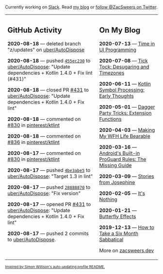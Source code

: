 Currently working on [Slack](https://slack.com/). Read [my blog](https://zacsweers.dev/) or [follow @ZacSweers on Twitter](https://twitter.com/ZacSweers).

<table><tr><td valign="top" width="60%">

## GitHub Activity
<!-- githubActivity starts -->
**2020-08-18** — deleted branch "z/updates" on [uber/AutoDispose](https://api.github.com/repos/uber/AutoDispose)

**2020-08-18** — pushed [`455ec230`](https://github.com/uber/AutoDispose/commit/455ec23037d6e1af234d5fda9cd571c490d1b306) to [uber/AutoDispose](https://api.github.com/repos/uber/AutoDispose): "Update dependencies + Kotlin 1.4.0 + Fix lint (#431)"

**2020-08-18** — closed PR [#431](https://api.github.com/repos/uber/AutoDispose/pulls/431) to [uber/AutoDispose](https://api.github.com/repos/uber/AutoDispose): "Update dependencies + Kotlin 1.4.0 + Fix lint"

**2020-08-18** — commented on [#830](https://github.com/pinterest/ktlint/issues/830#issuecomment-675261935) in [pinterest/ktlint](https://api.github.com/repos/pinterest/ktlint)

**2020-08-18** — commented on [#836](https://github.com/pinterest/ktlint/issues/836#issuecomment-675261740) in [pinterest/ktlint](https://api.github.com/repos/pinterest/ktlint)

**2020-08-17** — commented on [#830](https://github.com/pinterest/ktlint/issues/830#issuecomment-675196161) in [pinterest/ktlint](https://api.github.com/repos/pinterest/ktlint)

**2020-08-17** — pushed [`4be3abe5`](https://github.com/uber/AutoDispose/commit/4be3abe517704f6ca7320f72335516a7aa16c3f6) to [uber/AutoDispose](https://api.github.com/repos/uber/AutoDispose): "Target 1.3 in lint"

**2020-08-17** — pushed [`28888870`](https://github.com/uber/AutoDispose/commit/288888703ae8e833344e6d0b51414cf3bccde9bc) to [uber/AutoDispose](https://api.github.com/repos/uber/AutoDispose): "Fix version"

**2020-08-17** — opened PR [#431](https://api.github.com/repos/uber/AutoDispose/pulls/431) to [uber/AutoDispose](https://api.github.com/repos/uber/AutoDispose): "Update dependencies + Kotlin 1.4.0 + Fix lint"

**2020-08-17** — pushed 2 commits to [uber/AutoDispose](https://api.github.com/repos/uber/AutoDispose).
<!-- githubActivity ends -->
</td><td valign="top" width="40%">

## On My Blog
<!-- blog starts -->
**2020-07-13** — [Time in UI Programming](https://www.zacsweers.dev/time-in-ui/)

**2020-07-08** — [Tick Tock: Desugaring and Timezones](https://www.zacsweers.dev/ticktock-desugaring-timezones/)

**2020-06-11** — [Kotlin Symbol Processing: Early Thoughts](https://www.zacsweers.dev/kotlin-symbol-processor-early-thoughts/)

**2020-05-01** — [Dagger Party Tricks: Extension Functions](https://www.zacsweers.dev/dagger-party-tricks-extension-functions/)

**2020-04-03** — [Making My WFH Life Bearable](https://www.zacsweers.dev/making-wfh-life-bearable/)

**2020-03-16** — [Android's Built-in ProGuard Rules: The Missing Guide](https://www.zacsweers.dev/android-proguard-rules/)

**2020-03-09** — [Stories from Josephine](https://www.zacsweers.dev/stories-from-josephine/)

**2020-02-05** — [It's Nothing](https://www.zacsweers.dev/its-nothing/)

**2020-01-21** — [Butterfly Effects](https://www.zacsweers.dev/butterfly-effects/)

**2019-12-13** — [How to Take a Six Month Sabbatical](https://www.zacsweers.dev/how-to-take-a-six-month-sabbatical/)
<!-- blog ends -->
More on [zacsweers.dev](https://zacsweers.dev/)
</td></tr></table>

<sub><a href="https://simonwillison.net/2020/Jul/10/self-updating-profile-readme/">Inspired by Simon Willison's auto-updating profile README.</a></sub>